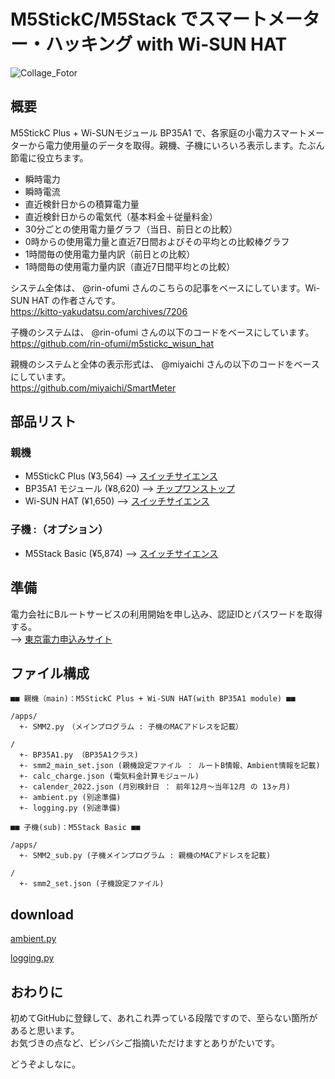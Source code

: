 # M5StickC/M5Stack でスマートメーター・ハッキング with Wi-SUN HAT

![Collage_Fotor](https://user-images.githubusercontent.com/104808539/166885813-86737337-00c2-421f-a8a8-5c4fb0433924.jpg)

## 概要

M5StickC Plus + Wi-SUNモジュール BP35A1 で、各家庭の小電力スマートメーターから電力使用量のデータを取得。親機、子機にいろいろ表示します。たぶん節電に役立ちます。  

- 瞬時電力
- 瞬時電流
- 直近検針日からの積算電力量
- 直近検針日からの電気代（基本料金＋従量料金）
- 30分ごとの使用電力量グラフ（当日、前日との比較）
- 0時からの使用電力量と直近7日間およびその平均との比較棒グラフ
- 1時間毎の使用電力量内訳（前日との比較）
- 1時間毎の使用電力量内訳（直近7日間平均との比較）

システム全体は、 @rin-ofumi さんのこちらの記事をベースにしています。Wi-SUN HAT の作者さんです。  
<https://kitto-yakudatsu.com/archives/7206>

子機のシステムは、 @rin-ofumi さんの以下のコードをベースにしています。  
<https://github.com/rin-ofumi/m5stickc_wisun_hat>

親機のシステムと全体の表示形式は、 @miyaichi さんの以下のコードをベースにしています。  
<https://github.com/miyaichi/SmartMeter>

## 部品リスト

### 親機

- M5StickC Plus (¥3,564) --> [スイッチサイエンス](https://www.switch-science.com/catalog/6470/)
- BP35A1 モジュール (¥8,620) --> [チップワンストップ](https://www.chip1stop.com/view/searchResult/SearchResultTop?classCd=&did=&cid=netcompo&keyword=BP35A1&utm_source=netcompo&utm_medium=buyNow)
- Wi-SUN HAT (¥1,650) --> [スイッチサイエンス](https://www.switch-science.com/catalog/7612/)

### 子機 :（オプション）

- M5Stack Basic (¥5,874) --> [スイッチサイエンス](https://www.switch-science.com/catalog/7362/)

## 準備

電力会社にBルートサービスの利用開始を申し込み、認証IDとパスワードを取得する。  
--> [東京電力申込みサイト](https://www.tepco.co.jp/pg/consignment/liberalization/smartmeter-broute.html)

## ファイル構成

```text
■■ 親機（main)：M5StickC Plus + Wi-SUN HAT(with BP35A1 module) ■■

/apps/
  +- SMM2.py　（メインプログラム : 子機のMACアドレスを記載）

/
  +- BP35A1.py （BP35A1クラス)
  +- smm2_main_set.json (親機設定ファイル ： ルートB情報、Ambient情報を記載)
  +- calc_charge.json (電気料金計算モジュール)
  +- calender_2022.json (月別検針日 ： 前年12月〜当年12月 の 13ヶ月)
  +- ambient.py (別途準備)
  +- logging.py (別途準備)
```

```text
■■ 子機(sub)：M5Stack Basic ■■

/apps/
  +- SMM2_sub.py (子機メインプログラム : 親機のMACアドレスを記載)

/
  +- smm2_set.json (子機設定ファイル)
```

## download

[ambient.py](https://github.com/AmbientDataInc/ambient-python-lib/blob/master/ambient.py)

[logging.py](https://github.com/micropython/micropython-lib/blob/master/python-stdlib/logging/logging.py)

## おわりに

初めてGitHubに登録して、あれこれ弄っている段階ですので、至らない箇所があると思います。  
お気づきの点など、ビシバシご指摘いただけますとありがたいです。  

どうぞよしなに。
